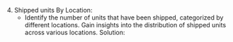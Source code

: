 4. Shipped units By Location:
    * Identify the number of units that have been shipped, categorized by different locations. Gain insights into the distribution of shipped units across various locations.
Solution:
```sql

```
